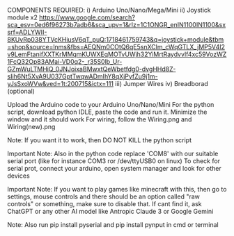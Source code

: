 
COMPONENTS REQUIRED:
  i) Arduino Uno/Nano/Mega/Mini
  ii) Joystick module x2  https://www.google.com/search?sca_esv=0ed6f96273b7adb6&sca_upv=1&rlz=1C1ONGR_enIN1100IN1100&sxsrf=ADLYWII-8KUvRp038YTVcKHiusV6qT_puQ:1718461759743&q=joystick+module&tbm=shop&source=lnms&fbs=AEQNm0COtQ6qE5snXClm_cWqGTLX_jMP5V4l2v9LemFtanifXXTKrMMqmKUWXEqMOTvUWjh32YiMrtRaydvvlf4xc59VozWZ1FcQ32Op83AMai-VD0q2-_r35S0lb_Ur-GZmWuLTMHiQ_0JNJoixaBMwxtQeWbetfdg0-dvgHHd8Z-sIih6Nt5XvA9U037GptTwqwADmIhY8qXjPyfZu9j1m-yJsSxoWVw&ved=1t:200715&ictx=111
  iii) Jumper Wires
  iv) Breadborad (optional)

Upload the Arduino code to your Arduino Uno/Nano/Mini
For the python script, download python IDLE, paste the code and run it. Minimize the window and it should work
For wiring, follow the Wiring.png and Wiring(new).png

Note: If you want it to work, then DO NOT KILL the python script

Important Note: Also in the python code replace 'COM8' with our suitable serial port (like for instance COM3 ror /dev/ttyUSB0 on linux)
To check for serial prot, connect your arduino, open system manager and look for other devices

Important Note: If you want to play games like minecraft with this, then go to settings, mouse controls and there should be an option called "raw controls" or something, make sure to disable that. If cant find it, ask ChatGPT or any other AI model like Antropic Claude 3 or Google Gemini

Note: Also run pip install pyserial and pip install pynput in cmd or terminal
